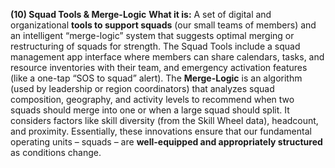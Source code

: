 **(10) Squad Tools & Merge-Logic**
**What it is:** A set of digital and organizational **tools to support squads** (our small teams of members) and an intelligent “merge-logic” system that suggests optimal merging or restructuring of squads for strength. The Squad Tools include a squad management app interface where members can share calendars, tasks, and resource inventories with their team, and emergency activation features (like a one-tap “SOS to squad” alert). The **Merge-Logic** is an algorithm (used by leadership or region coordinators) that analyzes squad composition, geography, and activity levels to recommend when two squads should merge into one or when a large squad should split. It considers factors like skill diversity (from the Skill Wheel data), headcount, and proximity. Essentially, these innovations ensure that our fundamental operating units – squads – are **well-equipped and appropriately structured** as conditions change.